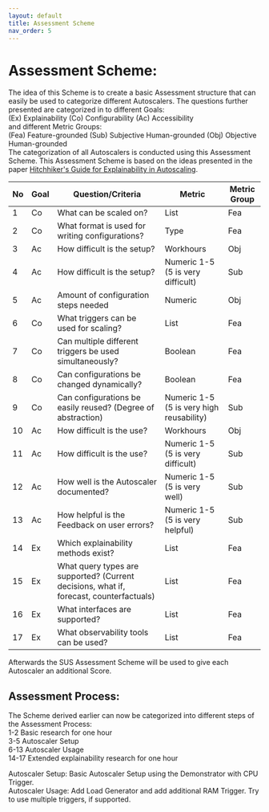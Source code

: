 ```yaml
---
layout: default
title: Assessment Scheme
nav_order: 5
---
```


Assessment Scheme:
=

The idea of this Scheme is to create a basic Assessment structure that can easily be used to categorize different Autoscalers. The questions further presented are categorized in to different Goals:  
(Ex) Explainability (Co) Configurability (Ac) Accessibility  
and different Metric Groups:  
(Fea) Feature-grounded (Sub) Subjective Human-grounded (Obj) Objective Human-grounded  
The categorization of all Autoscalers is conducted using this Assessment Scheme. This Assessment Scheme is based on the ideas presented in the paper [Hitchhiker's Guide for Explainability in Autoscaling](https://doi.org/10.1145/3578245.3584728).

| No | Goal | Question/Criteria | Metric | Metric Group |
|---|---|---|---|---|
| 1 | Co | What can be scaled on? | List | Fea |
| 2 | Co | What format is used for writing configurations? | Type | Fea |
| 3 | Ac | How difficult is the setup? | Workhours | Obj |
| 4 | Ac | How difficult is the setup? | Numeric 1-5 (5 is very difficult) | Sub |
| 5 | Ac | Amount of configuration steps needed | Numeric | Obj |
| 6 | Co | What triggers can be used for scaling? | List | Fea |
| 7 | Co | Can multiple different triggers be used simultaneously? | Boolean | Fea |
| 8 | Co | Can configurations be changed dynamically? | Boolean | Fea |
| 9 | Co | Can configurations be easily reused? (Degree of abstraction) | Numeric 1-5 (5 is very high reusability) | Sub |
| 10 | Ac | How difficult is the use? | Workhours | Obj |
| 11 | Ac | How difficult is the use? | Numeric 1-5 (5 is very difficult) | Sub |
| 12 | Ac | How well is the Autoscaler documented? | Numeric 1-5 (5 is very well) | Sub |
| 13 | Ac | How helpful is the Feedback on user errors? | Numeric 1-5 (5 is very helpful) | Sub |
| 14 | Ex | Which explainability methods exist? | List | Fea |
| 15 | Ex | What query types are supported? (Current decisions, what if, forecast, counterfactuals) | List | Fea |
| 16 | Ex | What interfaces are supported? | List | Fea |
| 17 | Ex | What observability tools can be used? | List | Fea |

Afterwards the SUS Assessment Scheme will be used to give each Autoscaler an additional Score.

Assessment Process:
-
The Scheme derived earlier can now be categorized into different steps of the Assessment Process:  
1-2 Basic research for one hour  
3-5 Autoscaler Setup  
6-13 Autoscaler Usage  
14-17 Extended explainability research for one hour  

Autoscaler Setup: Basic Autoscaler Setup using the Demonstrator with CPU Trigger.  
Autoscaler Usage: Add Load Generator and add additional RAM Trigger. Try to use multiple triggers, if supported.  
